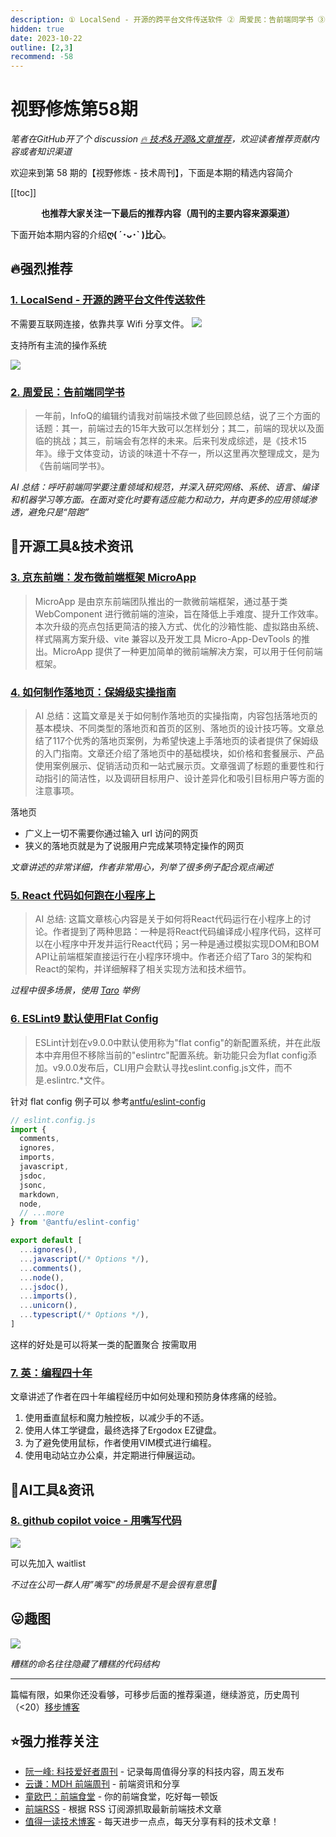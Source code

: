 ```yaml
---
description: ① LocalSend - 开源的跨平台文件传送软件 ② 周爱民：告前端同学书 ③ 京东前端：发布微前端框架 MicroApp ④ 如何制作落地页：保姆级实操指南 ⑤ React 代码如何跑在小程序上 ⑥ ESLint9 默认使用Flat Config ⑦ 英：编程四十年 ⑧ github copilot voice - 用嘴写代码
hidden: true
date: 2023-10-22
outline: [2,3]
recommend: -58
---
```


# 视野修炼第58期
*笔者在GitHub开了个 discussion [🔥 技术&开源&文章推荐](https://github.com/ATQQ/sugar-blog/discussions/123)，欢迎读者推荐贡献内容或者知识渠道*

欢迎来到第 58 期的【视野修炼 - 技术周刊】，下面是本期的精选内容简介

[[toc]]

<center>

**​也推荐大家关注一下最后的推荐内容（周刊的主要内容来源渠道）**
</center>

下面开始本期内容的介绍**ღ( ´･ᴗ･` )比心**。
## 🔥强烈推荐
### [1. LocalSend - 开源的跨平台文件传送软件](https://localsend.org/#/download)

不需要互联网连接，依靠共享 Wifi 分享文件。
![](https://img.cdn.sugarat.top/mdImg/MTY5Nzk2MTcxOTkzOA==697961719938)

支持所有主流的操作系统

![](https://img.cdn.sugarat.top/mdImg/MTY5Nzk2MTQ2Mjk1Ng==697961462956)

### [2. 周爱民：告前端同学书](https://mp.weixin.qq.com/s/MuZUjmm3X199_O5qgEJHWw)
>一年前，InfoQ的编辑约请我对前端技术做了些回顾总结，说了三个方面的话题：其一，前端过去的15年大致可以怎样划分；其二，前端的现状以及面临的挑战；其三，前端会有怎样的未来。后来刊发成综述，是《技术15年》。缘于文体变动，访谈的味道十不存一，所以这里再次整理成文，是为《告前端同学书》。

*AI 总结：呼吁前端同学要注重领域和规范，并深入研究网络、系统、语言、编译和机器学习等方面。在面对变化时要有适应能力和动力，并向更多的应用领域渗透，避免只是“陪跑”*

## 🔧开源工具&技术资讯
### [3. 京东前端：发布微前端框架 MicroApp](https://mp.weixin.qq.com/s?__biz=MjM5MTA1MjAxMQ%3D%3D&mid=2651266459&idx=1&sn=10a46d29b008f0b8a38145c3f1d4bee6&chksm=bd48c41f8a3f4d09e3e6bbd035f4589d7c4c416738a69a59acb639c0300444a350e41e97ad3c#rd)
>MicroApp 是由京东前端团队推出的一款微前端框架，通过基于类 WebComponent 进行微前端的渲染，旨在降低上手难度、提升工作效率。本次升级的亮点包括更简洁的接入方式、优化的沙箱性能、虚拟路由系统、样式隔离方案升级、vite 兼容以及开发工具 Micro-App-DevTools 的推出。MicroApp 提供了一种更加简单的微前端解决方案，可以用于任何前端框架。

### [4. 如何制作落地页：保姆级实操指南](https://www.bmms.me/blog/landing-page#%E4%BB%80%E4%B9%88%E6%98%AF%E8%90%BD%E5%9C%B0%E9%A1%B5)

>AI 总结：这篇文章是关于如何制作落地页的实操指南，内容包括落地页的基本模块、不同类型的落地页和首页的区别、落地页的设计技巧等。文章总结了117个优秀的落地页案例，为希望快速上手落地页的读者提供了保姆级的入门指南。文章还介绍了落地页中的基础模块，如价格和套餐展示、产品使用案例展示、促销活动页和一站式展示页。文章强调了标题的重要性和行动指引的简洁性，以及调研目标用户、设计差异化和吸引目标用户等方面的注意事项。

落地页
* 广义上一切不需要你通过输入 url 访问的网页
* 狭义的落地页就是为了说服用户完成某项特定操作的网页

*文章讲述的非常详细，作者非常用心，列举了很多例子配合观点阐述*

### [5. React 代码如何跑在小程序上](https://mp.weixin.qq.com/s/134VAXPJczElvdYzNFcHhA)
>AI 总结: 这篇文章核心内容是关于如何将React代码运行在小程序上的讨论。作者提到了两种思路：一种是将React代码编译成小程序代码，这样可以在小程序中开发并运行React代码；另一种是通过模拟实现DOM和BOM API让前端框架直接运行在小程序环境中。作者还介绍了Taro 3的架构和React的架构，并详细解释了相关实现方法和技术细节。

*过程中很多场景，使用 [Taro](https://docs.taro.zone/docs/) 举例*

### [6. ESLint9 默认使用Flat Config](https://eslint.org/blog/2023/10/flat-config-rollout-plans/)
>ESLint计划在v9.0.0中默认使用称为"flat config"的新配置系统，并在此版本中弃用但不移除当前的"eslintrc"配置系统。新功能只会为flat config添加。v9.0.0发布后，CLI用户会默认寻找eslint.config.js文件，而不是.eslintrc.*文件。

针对 flat config 例子可以 参考[antfu/eslint-config](https://github.com/antfu/eslint-config)

```ts
// eslint.config.js
import {
  comments,
  ignores,
  imports,
  javascript,
  jsdoc,
  jsonc,
  markdown,
  node,
  // ...more
} from '@antfu/eslint-config'

export default [
  ...ignores(),
  ...javascript(/* Options */),
  ...comments(),
  ...node(),
  ...jsdoc(),
  ...imports(),
  ...unicorn(),
  ...typescript(/* Options */),
]
```
这样的好处是可以将某一类的配置聚合 按需取用

### [7. 英：编程四十年](https://fabiensanglard.net/40/index.html)
文章讲述了作者在四十年编程经历中如何处理和预防身体疼痛的经验。
1. 使用垂直鼠标和魔力触控板，以减少手的不适。
2. 使用人体工学键盘，最终选择了Ergodox EZ键盘。
3. 为了避免使用鼠标，作者使用VIM模式进行编程。
4. 使用电动站立办公桌，并定期进行伸展运动。

## 🤖AI工具&资讯
### [8. github copilot voice - 用嘴写代码](https://githubnext.com/projects/copilot-voice)

![](https://img.cdn.sugarat.top/mdImg/MTY5Nzk2MTEzOTk0Mg==697961139942)

可以先加入 waitlist

*不过在公司一群人用”嘴写“的场景是不是会很有意思🤭*

## 😛趣图
![](https://img.cdn.sugarat.top/mdImg/MTY5Nzk1NDcxMjUzNQ==697954712535)

*糟糕的命名往往隐藏了糟糕的代码结构*

---

篇幅有限，如果你还没看够，可移步后面的推荐渠道，继续游览，历史周刊（<20）[移步博客](https://sugarat.top/weekly/index.html)

## ⭐️强力推荐关注
* [阮一峰: 科技爱好者周刊](https://www.ruanyifeng.com/blog/archives.html) - 记录每周值得分享的科技内容，周五发布
* [云谦：MDH 前端周刊](https://www.yuque.com/chencheng/mdh-weekly) - 前端资讯和分享
* [童欧巴：前端食堂](https://github.com/Geekhyt/weekly) - 你的前端食堂，吃好每一顿饭
* [前端RSS](https://fed.chanceyu.com/) - 根据 RSS 订阅源抓取最新前端技术文章
* [值得一读技术博客](https://daily-blog.chlinlearn.top/) - 每天进步一点点，每天分享有料的技术文章！
